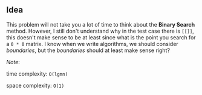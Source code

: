 ## Idea

This problem will not take you a lot of time to think about the **Binary Search** method. However, I still don't understand why in the test case there is `[[]]`, this doesn't make sense to be at least since what is the point you search for a `0 * 0` matrix. I know when we write algorithms, we should consider _boundaries_, but the _boundaries_ should at least make sense right?

_Note_: 

time complexity: `O(lgmn)`

space complexity: `O(1)`